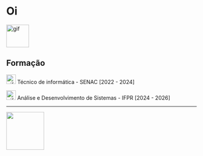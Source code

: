 <h1>Oi</h1> <img src="https://github.com/images/mona-whisper.gif" alt="gif" width="60" height="60">

<h2>Formação</h2>
<div>
  <img src="https://www.picgifs.com/mini-graphics/mini-graphics/kirby/mini-graphics-kirby-532383.gif" alt="gif" width="25" height="25"> Técnico de informática - SENAC [2022 - 2024]
</div>

<img src="https://www.picgifs.com/mini-graphics/mini-graphics/kirby/mini-graphics-kirby-532383.gif" alt="gif" width="25" height="25"> Análise e Desenvolvimento de Sistemas - IFPR [2024 - 2026]

<hr>
<div>
<a href="https://github.com/gabrewski">
<img loading="lazy" height="100em" src="https://github-readme-stats.vercel.app/api/top-langs/?username=gabrewski&layout=compact&langs_count=7&theme=dracula"/>
</div>
